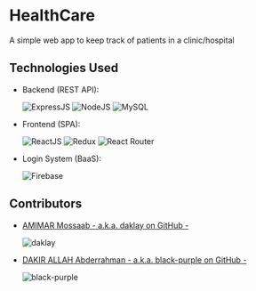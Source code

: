 # HealthCare

A simple web app to keep track of patients in a clinic/hospital

## Technologies Used

- Backend (REST API):

    ![ExpressJS](https://img.shields.io/static/v1?label=%20&message=ExpressJS&color=%23000000&labelColor=%23ff000000&logo=express)
    ![NodeJS](https://img.shields.io/static/v1?label=%20&message=NodeJS&color=%23339933&labelColor=%23ff000000&logo=node.js)
    ![MySQL](https://img.shields.io/static/v1?label=%20&message=MySQL&color=%234479A1&labelColor=%23ff000000&logo=mysql)

- Frontend (SPA):

    ![ReactJS](https://img.shields.io/static/v1?label=%20&message=ReactJS&color=%2361DAFB&labelColor=%23ff000000&logo=react)
    ![Redux](https://img.shields.io/static/v1?label=%20&message=Redux&color=%23764ABC&labelColor=%23ff000000&logo=redux&logoColor=%23764ABC)
    ![React Router](https://img.shields.io/static/v1?label=%20&message=React%20Router&color=%23CA4245&labelColor=%23ff000000&logo=react-router)

- Login System (BaaS):

    ![Firebase](https://img.shields.io/static/v1?label=%20&message=Firebase&color=%23FFCA28&labelColor=%23ff000000&logo=firebase)

## Contributors

- [AMIMAR Mossaab - a.k.a. daklay on GitHub -](https://github.com/daklay)
  
  ![daklay](https://img.shields.io/badge/current%20position-student%2Fdev-purple)

- [DAKIR ALLAH Abderrahman - a.k.a. black-purple on GitHub -](https://github.com/black-purple)
  
  ![black-purple](https://img.shields.io/badge/current%20position-student%2Fdev-purple)
